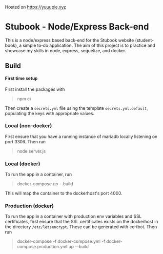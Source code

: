 Hosted on https://yuuupie.xyz

# Stubook - Node/Express Back-end

This is a node/express based back-end for the Stubook website (student-book), a simple to-do application. The aim of this project is to practice and showcase my skills in node, express, sequelize, and docker.

## Build

#### First time setup
First install the packages with
> npm ci

Then create a `secrets.yml` file using the template `secrets.yml.default`, populating the keys with appropriate values.

### Local (non-docker)
First ensure that you have a running instance of mariadb locally listening on port 3306. Then run
> node server.js

### Local (docker)
To run the app in a container, run
> docker-compose up --build

This will map the container to the dockerhost's port 4000.

### Production (docker)
To run the app in a container with production env variables and SSL certificates, first ensure that the SSL certificates exists on the dockerhost in the directory `/etc/letsencrypt`. These can be generated with certbot. Then run
> docker-compose -f docker-compose.yml -f docker-compose.production.yml up --build
